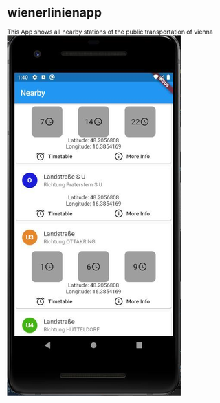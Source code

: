 # wienerlinienapp

This App shows all nearby stations of the public transportation of vienna
![Image](vorschau.jpg?raw=true)
